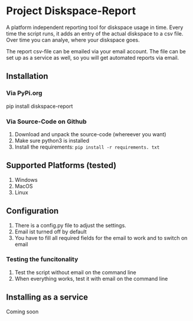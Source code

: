 # Project Diskspace-Report
A platform independent reporting tool for diskspace usage in time. Every time the script runs, it adds an entry of the actual diskspace to a csv file.
Over time you can analye, where your diskspace goes.

The report csv-file can be emailed via your email account. The file can be set up as a service as well, so you will get automated reports via email.

## Installation
### Via PyPi.org

pip install diskspace-report

### Via Source-Code on Github

1. Download and unpack the source-code (whereever you want)
2. Make sure python3 is installed
3. Install the requirements:
```pip install -r requirements. txt ```

## Supported Platforms (tested)

1. Windows
2. MacOS
3. Linux

## Configuration

1. There is a config.py file to adjust the settings.
2. Email ist turned off by default
3. You have to fill all required fields for the email to work and to switch on email

### Testing the funcitonality

1. Test the script without email on the command line
2. When everything works, test it with email on the command line

## Installing as a service

Coming soon
